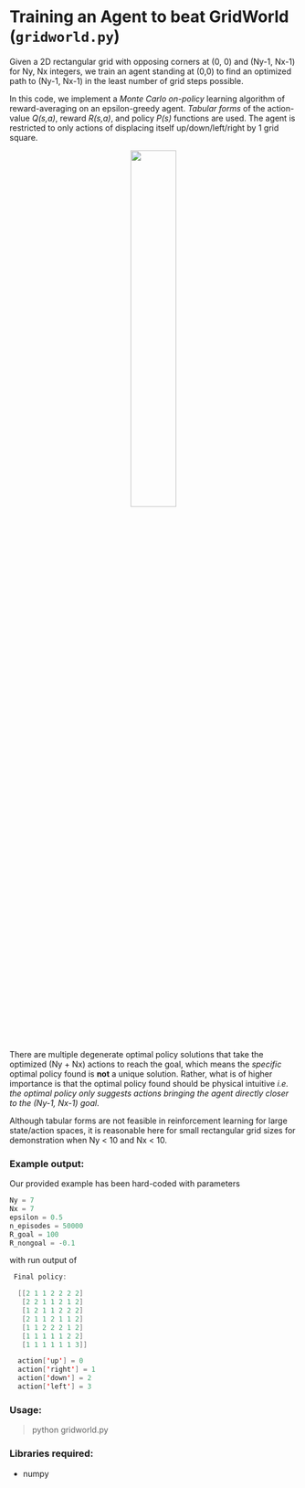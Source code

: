 # Training an Agent to beat GridWorld (`gridworld.py`)

Given a 2D rectangular grid with opposing corners at (0, 0) and (Ny-1, Nx-1) for Ny, Nx integers, we train an agent standing at (0,0) to find an optimized path to (Ny-1, Nx-1) in the least number of grid steps possible. 

In this code, we implement a *Monte Carlo on-policy* learning algorithm of reward-averaging on an epsilon-greedy agent. *Tabular forms* of the action-value *Q(s,a)*, reward *R(s,a)*, and policy *P(s)* functions are used. The agent is restricted to only actions of displacing itself up/down/left/right by 1 grid square. 

<p align="center">
<img src="https://github.com/ankonzoid/Deep-Reinforcement-Learning-Tutorials/blob/master/gridworld/images/coverart.png" width="40%">
</p>

There are multiple degenerate optimal policy solutions that take the optimized (Ny + Nx) actions to reach the goal, which means the _specific_ optimal policy found is **not** a unique solution. Rather, what is of higher importance is that the optimal policy found should be physical intuitive *i.e. the optimal policy only suggests actions bringing the agent directly closer to the (Ny-1, Nx-1) goal*. 

Although tabular forms are not feasible in reinforcement learning for large state/action spaces, it is reasonable here for small rectangular grid sizes for demonstration when Ny < 10 and Nx < 10.

### Example output:

Our provided example has been hard-coded with parameters

```swift
Ny = 7
Nx = 7
epsilon = 0.5
n_episodes = 50000
R_goal = 100
R_nongoal = -0.1
```

with run output of

```swift
 Final policy:

  [[2 1 1 2 2 2 2]
   [2 2 1 1 2 1 2]
   [1 2 1 1 2 2 2]
   [2 1 1 2 1 1 2]
   [1 1 2 2 2 1 2]
   [1 1 1 1 1 2 2]
   [1 1 1 1 1 1 3]]

  action['up'] = 0
  action['right'] = 1
  action['down'] = 2
  action['left'] = 3
```

### Usage:

> python gridworld.py

### Libraries required:

* numpy
